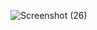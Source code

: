 
![Screenshot (26)](https://user-images.githubusercontent.com/83472455/143392558-03648655-b970-49d1-a435-eb3f6ca02873.png)
